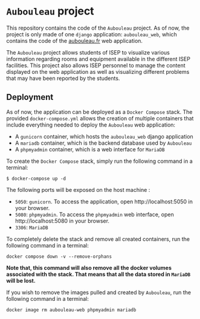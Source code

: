 # `Aubouleau` project

This repository contains the code of the `Aubouleau` project. As of now, the project is only made of one `django` application: `aubouleau_web`, which contains the code of the [aubouleau.fr](https://aubouleau.fr) web application.

The `Aubouleau` project allows students of ISEP to visualize various information regarding rooms and equipment available in the different ISEP facilities.
This project also allows ISEP personnel to manage the content displayed on the web application as well as visualizing different problems that may have been reported by the students.

## Deployment

As of now, the application can be deployed as a `Docker Compose` stack. The provided `docker-compose.yml` allows the creation of multiple containers that include everything needed to deploy the `Aubouleau` web application:
- A `gunicorn` container, which hosts the `aubouleau_web` django application
- A `mariadb` container, which is the backend database used by `Aubouleau`
- A `phpmyadmin` container, which is a web interface for `MariaDB`

To create the `Docker Compose` stack, simply run the following command in a terminal:
```shell
$ docker-compose up -d
```

The following ports will be exposed on the host machine :

- `5050`: `gunicorn`. To access the application, open http://localhost:5050 in your browser.
- `5080`: `phpmyadmin`. To access the `phpmyadmin` web interface, open http://localhost:5080 in your browser.
- `3306`: `MariaDB`

To completely delete the stack and remove all created containers, run the following command in a terminal:
```shell
docker compose down -v --remove-orphans
```

**Note that, this command will also remove all the docker volumes associated with the stack. That means that all the data stored in `MariaDB` will be lost.**

If you wish to remove the images pulled and created by `Aubouleau`, run the following command in a terminal:
```shell
docker image rm aubouleau-web phpmyadmin mariadb
```
